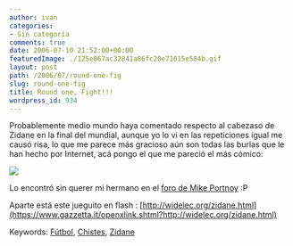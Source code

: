 ```yaml
---
author: ivan
categories:
- Sin categoría
comments: true
date: 2006-07-10 21:52:00+00:00
featuredImage: ./125e067ac32841a86fc20e71015e584b.gif
layout: post
path: /2006/07/round-one-fig
slug: round-one-fig
title: Round one, Fight!!!
wordpress_id: 934
---
```


Probablemente medio mundo haya comentado respecto al cabezaso de Zidane en la final del mundial, aunque yo lo vi en las repeticiones igual me causó risa, lo que me parece más gracioso aún son todas las burlas que le han hecho por Internet, acá pongo el que me pareció el más cómico:

![](https://content.ytmnd.com/content/1/2/5/125e067ac32841a86fc20e71015e584b.gif)

Lo encontró sin querer mi hermano en el [foro de Mike Portnoy](https://www.mikeportnoy.com/forum/tm.aspx?m=1328396) :P

Aparte está este jueguito en flash : [http://widelec.org/zidane.html](https://www.gazzetta.it/openxlink.shtml?http://widelec.org/zidane.html)

Keywords: [Fútbol](https://www.technorati.com/tags/Futbol), [Chistes](https://www.technorati.com/tags/Chistes), [Zidane](https://www.technorati.com/tags/Zidane)
